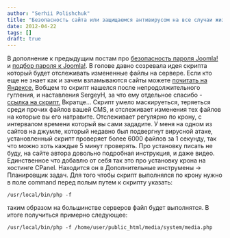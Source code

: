 ```yaml
---
author: "Serhii Polishchuk"
title: "Безопасность сайта или защищаемся антивирусом на все случаи жизни"
date: 2012-04-22
tags: []
draft: true
---
```

<!--more-->
<p>В дополнение к предыдущим постам про <a href="http://kotoblog.pp.ua/joomla/bezopasnost-parolya-joomla.html" target="_blank" title="Безопасность пароля Joomla!">безопасность пароля Joomla!</a> и <a href="http://kotoblog.pp.ua/news/podbor-parolya-k-joomla-adminke.html" target="_blank" title="Подбор пароля к Joomla! админке">подбор пароля к Joomla!</a>. В голове давно созревала идея скрипта который будет отслеживать измененные файлы на сервере. Если кто еще не знает как и зачем взламываются сайты можете <a href="http://help.yandex.ru/webmaster/?id=1071330" target="_blank" title="Безопасность сайтов по версии Яндекса">почитать на Яндексе.</a> <!--more--> Вобщем то скрипт нашелся после непродолжительного гугления, и наставления SergeyH, за что ему отдельное спасибо - <a href="http://dle-news.ru/modules/1058-zeos-antivirus.html" target="_blank" title="скрипт антивируса">ссылка на скрипт.</a> Вкратце... Скрипт умело маскируеться, теряеться среди прочих файлов вашей CMS, и отслеживает изменения тех файлов на которые вы его натравите. Отслеживает регулярно по крону, с интервалом времени который вы сами зададите. У меня на одном из сайтов на джумле, который недавно был подвергнут вирусной атаке, установленный скрипт проверяет более 6000 файлов за 1 секунду, так что можно хоть каждые 5 минут проверять. Про установку писать не буду, на сайте автора довольно подробная инструкция, и даже видео. Единственное что добавлю от себя так это про установку крона на хостинге CPanel. Находится он в Дополнительные инструмены -&gt; Планировщик задач. Для того чтобы скрипт выполнялся по крону нужно в поле command перед полым путем к скрипту указать:</p>

<pre>
<code class="bash">/usr/local/bin/php -f </code></pre>

<p>таким образом на большинстве серверов файл будет выполнятся. В итоге получиться примерно следующее:</p>

<pre>
<code class="bash">/usr/local/bin/php -f /home/user/public_html/media/system/media.php</code></pre>

<p>&nbsp;</p>
